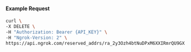 <!-- Code generated for API Clients. DO NOT EDIT. -->

#### Example Request

```bash
curl \
-X DELETE \
-H "Authorization: Bearer {API_KEY}" \
-H "Ngrok-Version: 2" \
https://api.ngrok.com/reserved_addrs/ra_2y3Ozh4btNuDPxM6XXIRmrQU9GX
```
